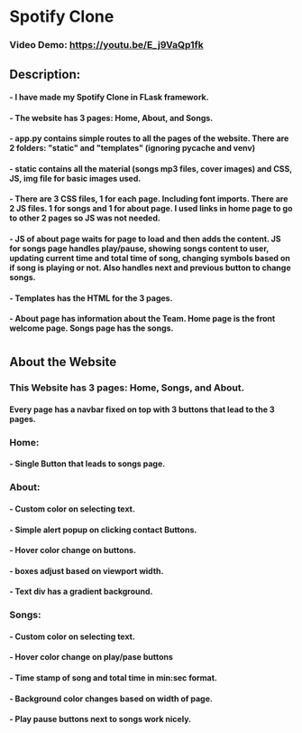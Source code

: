 # Spotify Clone
### Video Demo:  https://youtu.be/E_j9VaQp1fk
## Description:
#### - I have made my Spotify Clone in FLask framework.
#### - The website has 3 pages: Home, About, and Songs.
#### - app.py contains simple routes to all the pages of the website. There are 2 folders: "static" and "templates" (ignoring __pycache__ and venv)
#### - static contains all the material (songs mp3 files, cover images) and CSS, JS, img file for basic images used.
#### - There are 3 CSS files, 1 for each page. Including font imports. There are 2 JS files. 1 for songs and 1 for about page. I used links in home page to go to other 2 pages so JS was not needed.
#### - JS of about page waits for page to load and then adds the content. JS for songs page handles play/pause, showing songs content to user, updating current time and total time of song, changing symbols based on if song is playing or not. Also handles next and previous button to change songs.
#### - Templates has the HTML for the 3 pages.
#### - About page has information about the Team. Home page is the front welcome page. Songs page has the songs.

#
## About the Website

### This Website has 3 pages: Home, Songs, and About.
#### Every page has a navbar fixed on top with 3 buttons that lead to the 3 pages.

### Home: 
#### - Single Button that leads to songs page.

### About: 
#### - Custom color on selecting text.
#### - Simple alert popup on clicking contact Buttons.
#### - Hover color change on buttons.
#### - boxes adjust based on viewport width.
#### - Text div has a gradient background.

### Songs:
#### - Custom color on selecting text.
#### - Hover color change on play/pase buttons
#### - Time stamp of song and total time in min:sec format.
#### - Background color changes based on width of page.
#### - Play pause buttons next to songs work nicely.
